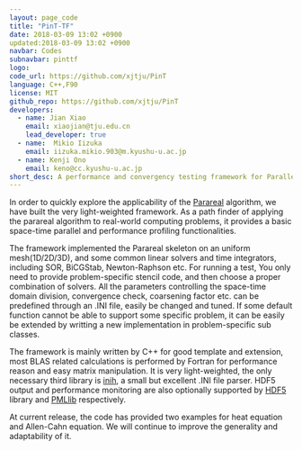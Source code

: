 ```yaml
---
layout: page_code
title: "PinT-TF"
date: 2018-03-09 13:02 +0900
updated:2018-03-09 13:02 +0900 
navbar: Codes
subnavbar: pinttf 
logo: 
code_url: https://github.com/xjtju/PinT
language: C++,F90  
license: MIT 
github_repo: https://github.com/xjtju/PinT
developers:
  - name: Jian Xiao 
    email: xiaojian@tju.edu.cn 
    lead_developer: true
  - name:  Mikio Iizuka 
    email: iizuka.mikio.903@m.kyushu-u.ac.jp 
  - name: Kenji Ono 
    email: keno@cc.kyushu-u.ac.jp 
short_desc: A performance and convergency testing framework for Parallel-in-Time methods, currently only for Parareal. 
---
```

In order to quickly explore the applicability of the [Parareal](/methods/parareal.html) algorithm, we have built the very light-weighted framework. As a path finder of applying the parareal algorithm to real-world computing problems, it provides a basic space-time parallel and performance profiling functionalities. 

The framework implemented the Parareal skeleton on an uniform mesh(1D/2D/3D), and some common linear solvers and time integrators, including SOR, BiCGStab, Newton-Raphson etc. For running a test, You only need to provide problem-specific stencil code, and then choose a proper combination of solvers. All the parameters controlling the space-time domain division, convergence check, coarsening factor etc. can be predefined through an .INI file, easily be changed and tuned. If some default function cannot be able to support some specific problem, it can be easily be extended by writting a new implementation in problem-specific sub classes.

The framework is mainly written by C++ for good template and extension, most BLAS related calculations is performed by Fortran for performance reason and easy matrix manipulation. It is very light-weighted, the only necessary third library is [inih](https://github.com/benhoyt/inih), a small but excellent .INI file parser. HDF5 output and performance monitoring are also optionally supported by [HDF5](https://www.hdfgroup.org/HDF5) library and [PMLlib](https://github.com/avr-aics-riken/PMlib) respectively.      

At current release, the code has provided two examples for heat equation and Allen-Cahn equation. We will continue to improve the generality and adaptability of it.  
